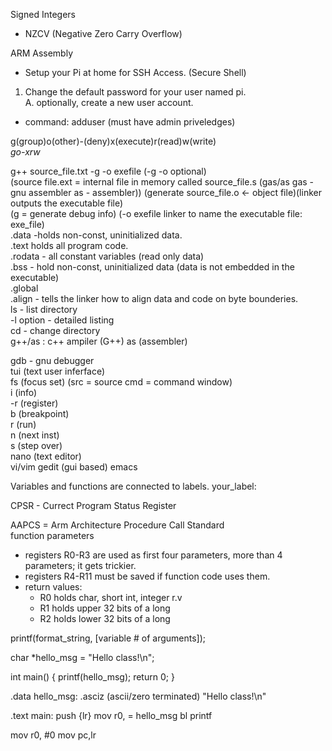 Signed Integers
 - NZCV (Negative Zero Carry Overflow)

ARM Assembly
- Setup your Pi at home for SSH Access. (Secure Shell)
1. Change the default password for your user named pi.\
 A. optionally, create a new user account.
  - command: adduser (must have admin priveledges)
  
g(group)o(other)-(deny)x(execute)r(read)w(write)\
*go-xrw*

g++ source_file.txt -g -o exefile (-g -o optional)\
(source file.ext = internal file in memory called source_file.s (gas/as gas - gnu assembler as - assembler)) (generate source_file.o <- object file)(linker outputs the executable file)\
(g = generate debug info) (-o exefile linker to name the executable file: exe_file)\
.data -holds non-const, uninitialized data.\
.text holds all program code.\
.rodata - all constant variables (read only data)\
.bss - hold non-const, uninitialized data (data is not embedded in the executable)\
.global\
.align - tells the linker how to align data and code on byte bounderies.\
ls - list directory \
-l option - detailed listing\
cd - change directory \
g++/as : c++ ampiler (G++) as (assembler)

gdb - gnu debugger\
tui (text user inferface)\
fs (focus set) (src = source cmd = command window)\
i (info)\
-r (register)\
b (breakpoint)\
r (run)\
n (next inst)\
s (step over)\
nano (text editor)\
vi/vim
gedit (gui based)
emacs

Variables and functions are connected to labels.
your_label:

CPSR - Currect Program Status Register

AAPCS = Arm Architecture Procedure Call Standard\
function parameters 
- registers R0-R3 are used as first four parameters, more than 4 parameters; it gets trickier.
- registers R4-R11 must be saved if function code uses them.
- return values:
  - R0 holds char, short int, integer r.v
  - R1 holds upper 32 bits of a long
  - R2 holds lower 32 bits of a long
  
printf(format_string, [variable # of arguments]);

char *hello_msg = "Hello class!\n";

int main() {
 printf(hello_msg);
 return 0;
}

.data
hello_msg: .asciz (ascii/zero terminated) "Hello class!\n"
 
.text
main: push {lr}
 mov r0, = hello_msg
 bl printf
 
 mov r0, #0
 mov pc,lr
